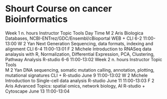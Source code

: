 # Shourt Course on cancer Bioinformatics

Week 1	n. hours	Instructor	Topic 	Tools	Day	Time
M	2	Aris	Biologica Databases, NCBI-ENTrez/GDC/Ensembl/cBioportal	WEB + CLI	6-2	11:00-13:00
W 	2	Yan	Next Generation Sequencing, data formats, indexing and alignment	CLI	6-4	11:00-13:01
F	2	Michele	Introduction to RNASeq data analaysis with R, Normalization, Differential Expression, PCA, Clustering, Pathway Analysis	R-studio	6-6	11:00-13:02
Week 2	n. hours	Instructor	Topic 	Tools		
M	2	Yan	DNA sequencing, somatic mutation calling, annotation, plotting, mutational signatures	CLI + R-studio	June 9	11:00-13:02
W 	2	Michele	Introduction to Single-cell data analysis	R-studio	June 11	11:00-13:03
F	2	Aris	Advanced Topics: spatial omics, network biology, AI	R-studio + Cytoscape	June 13	11:00-13:04
